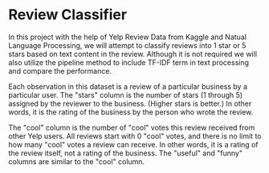 # Review Classifier
In this project with the help of Yelp Review Data from Kaggle and Natual Language Processing, we will attempt to classify reviews into 1 star or 5 stars based on text content in the review.
Although it is not required we will also utilize the pipeline method to include TF-IDF term in text processing and compare the performance.

Each observation in this dataset is a review of a particular business by a particular user.
The "stars" column is the number of stars (1 through 5) assigned by the reviewer to the business. (Higher stars is better.) In other words, it is the rating of the business by the person who wrote the review.

The "cool" column is the number of "cool" votes this review received from other Yelp users.
All reviews start with 0 "cool" votes, and there is no limit to how many "cool" votes a review can receive. In other words, it is a rating of the review itself, not a rating of the business.
The "useful" and "funny" columns are similar to the "cool" column.
 
